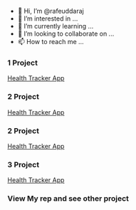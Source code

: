 - 👋 Hi, I’m @rafeuddaraj
- 👀 I’m interested in ...
- 🌱 I’m currently learning ...
- 💞️ I’m looking to collaborate on ...
- 📫 How to reach me ...

<!---
rafeuddaraj/rafeuddaraj is a ✨ special ✨ repository because its `README.md` (this file) appears on your GitHub profile.
You can click the Preview link to take a look at your changes.
--->
### 1 Project
[Health Tracker App](https://rafeuddaraj.github.io/Health-Tracker-App/)

### 2 Project
[Health Tracker App](https://rafeuddaraj.github.io/Simple-book-list/)

### 2 Project
[Health Tracker App](https://rafeuddaraj.github.io/raffle-draw/)


### 3 Project
[Health Tracker App](https://rafeuddaraj.github.io/raffle-draw/rafeuddaraj-bank-project/)

### View My rep and see other project
